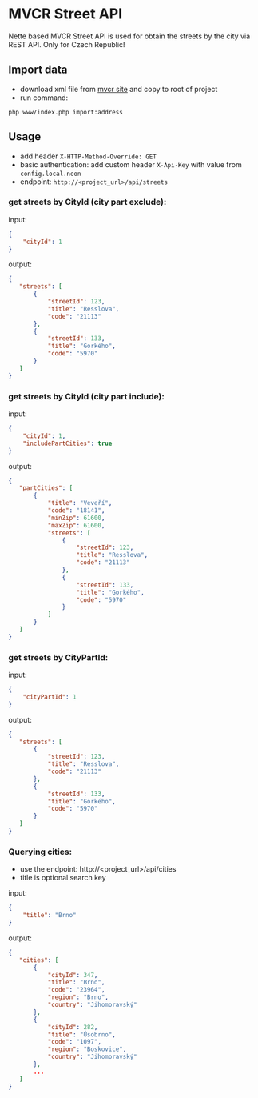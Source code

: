 # MVCR Street API
Nette based MVCR Street API is used for obtain the streets by the city via REST API. Only for Czech Republic!

## Import data
- download xml file from [mvcr site](http://aplikace.mvcr.cz/adresy/) and copy to root of project
- run command:
```
php www/index.php import:address
```
## Usage
- add header `X-HTTP-Method-Override: GET`
- basic authentication: add custom header `X-Api-Key` with value from `config.local.neon`
- endpoint: `http://<project_url>/api/streets`

### **get streets by CityId (city part exclude):**
input:
```json
{
	"cityId": 1
}
```
output:
 ```json
{
    "streets": [
        {
            "streetId": 123,
            "title": "Resslova",
            "code": "21113"
        },
        {
            "streetId": 133,
            "title": "Gorkého",
            "code": "5970"
        }
    ]
}
```

### **get streets by CityId (city part include):**
input:
```json
{
	"cityId": 1,
	"includePartCities": true
}
```
output:
 ```json
{
    "partCities": [
        {
            "title": "Veveří",
            "code": "18141",
            "minZip": 61600,
            "maxZip": 61600,
            "streets": [
                {
                    "streetId": 123,
                    "title": "Resslova",
                    "code": "21113"
                },
                {
                    "streetId": 133,
                    "title": "Gorkého",
                    "code": "5970"
                }
         	]
        }
    ]
}
```

### **get streets by CityPartId:**
input:
```json
{
	"cityPartId": 1
}
```
output:
 ```json
{
    "streets": [
        {
            "streetId": 123,
            "title": "Resslova",
            "code": "21113"
        },
        {
            "streetId": 133,
            "title": "Gorkého",
            "code": "5970"
        }
    ]
}
```

### Querying cities:
- use the endpoint: http://<project_url>/api/cities
- title is optional search key

input:
```json
{
	"title": "Brno"
}
```
output:
 ```json
{
    "cities": [
        {
            "cityId": 347,
            "title": "Brno",
            "code": "23964",
            "region": "Brno",
            "country": "Jihomoravský"
        },
        {
            "cityId": 282,
            "title": "Úsobrno",
            "code": "1097",
            "region": "Boskovice",
            "country": "Jihomoravský"
        },
        ...
    ]
}
